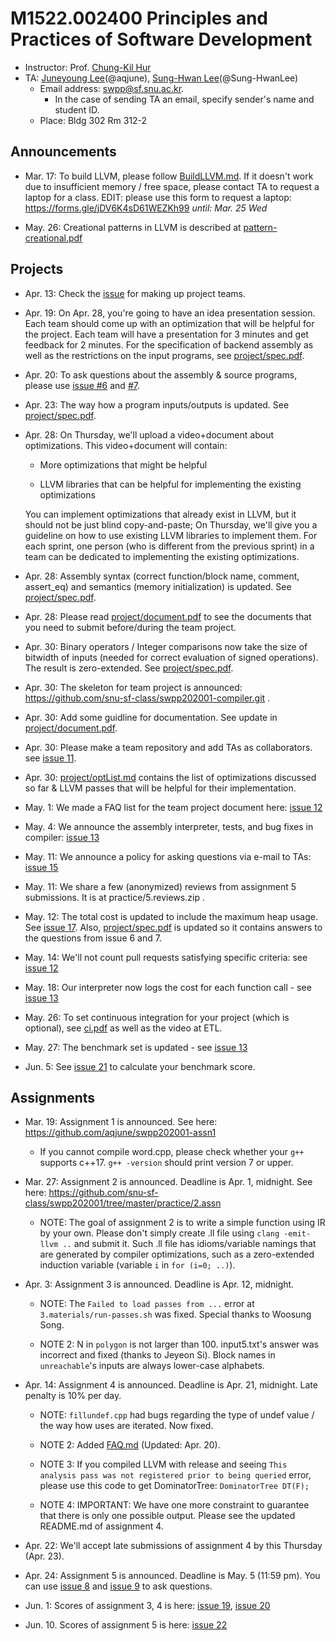 # M1522.002400 Principles and Practices of Software Development

- Instructor: Prof. [Chung-Kil Hur](http://sf.snu.ac.kr/gil.hur)
- TA: [Juneyoung Lee](http://sf.snu.ac.kr/juneyoung.lee/)(@aqjune), [Sung-Hwan Lee](http://sf.snu.ac.kr/sunghwan.lee/)(@Sung-HwanLee)
    + Email address: swpp@sf.snu.ac.kr. 
        * In the case of sending TA an email, specify sender's name and student ID.  
    + Place: Bldg 302 Rm 312-2 

## Announcements 

- Mar. 17: To build LLVM, please follow [BuildLLVM.md](BuildLLVM.md). If it doesn't work due to insufficient memory / free space, please contact TA to request a laptop for a class. EDIT: please use this form to request a laptop: https://forms.gle/jDV6K4sD61WEZKh99 *until: Mar. 25 Wed*

- May. 26: Creational patterns in LLVM is described at [pattern-creational.pdf](pattern-creational.pdf)

## Projects

- Apr. 13: Check the [issue](https://github.com/snu-sf-class/swpp202001/issues/3) for making up project teams.

- Apr. 19: On Apr. 28, you're going to have an idea presentation session.
Each team should come up with an optimization that will be helpful for the project.
Each team will have a presentation for 3 minutes and get feedback for 2 minutes.
For the specification of backend assembly as well as the restrictions on the
input programs, see [project/spec.pdf](project/spec.pdf).

- Apr. 20: To ask questions about the assembly & source programs, please use [issue #6](https://github.com/snu-sf-class/swpp202001/issues/6) and [#7](https://github.com/snu-sf-class/swpp202001/issues/7).

- Apr. 23: The way how a program inputs/outputs is updated. See [project/spec.pdf](project/spec.pdf).

- Apr. 28: On Thursday, we'll upload a video+document about optimizations. This video+document will contain:

    - More optimizations that might be helpful

    - LLVM libraries that can be helpful for implementing the existing optimizations

    You can implement optimizations that already exist in LLVM, but it should not be just blind copy-and-paste; On Thursday, we'll give you a guideline on how to use existing LLVM libraries to implement them. For each sprint, one person (who is different from the previous sprint) in a team can be dedicated to implementing the existing optimizations.

- Apr. 28: Assembly syntax (correct function/block name, comment, assert\_eq) and semantics (memory initialization) is updated.
See [project/spec.pdf](project/spec.pdf).

- Apr. 28: Please read [project/document.pdf](project/document.pdf) to see the
documents that you need to submit before/during the team project.

- Apr. 30: Binary operators / Integer comparisons now take the size of bitwidth of inputs (needed for correct evaluation of signed operations).
The result is zero-extended. See [project/spec.pdf](project/spec.pdf).

- Apr. 30: The skeleton for team project is announced: https://github.com/snu-sf-class/swpp202001-compiler.git .

- Apr. 30: Add some guidline for documentation. See update in [project/document.pdf](project/document.pdf).

- Apr. 30: Please make a team repository and add TAs as collaborators. see [issue 11](https://github.com/snu-sf-class/swpp202001/issues/11).

- Apr. 30: [project/optList.md](project/optList.md) contains the list of optimizations discussed so far & LLVM passes that will be helpful for their implementation.

- May. 1: We made a FAQ list for the team project document here: [issue 12](https://github.com/snu-sf-class/swpp202001/issues/12)

- May. 4: We announce the assembly interpreter, tests, and bug fixes in compiler: [issue 13](https://github.com/snu-sf-class/swpp202001/issues/13)

- May. 11: We announce a policy for asking questions via e-mail to TAs: [issue 15](https://github.com/snu-sf-class/swpp202001/issues/15)

- May. 11: We share a few (anonymized) reviews from assignment 5 submissions. It is at practice/5.reviews.zip .

- May. 12: The total cost is updated to include the maximum heap usage. See [issue 17](https://github.com/snu-sf-class/swpp202001/issues/17).
Also, [project/spec.pdf](project/spec.pdf) is updated so it contains answers to the questions from issue 6 and 7.

- May. 14: We'll not count pull requests satisfying specific criteria: see [issue 12](https://github.com/snu-sf-class/swpp202001/issues/12#issuecomment-628568099)

- May. 18: Our interpreter now logs the cost for each function call - see [issue 13](https://github.com/snu-sf-class/swpp202001/issues/13#issuecomment-630203491)

- May. 26: To set continuous integration for your project (which is optional), see [ci.pdf](practice/ci.pdf) as well as the video at ETL.

- May. 27: The benchmark set is updated - see [issue 13](https://github.com/snu-sf-class/swpp202001/issues/13#issuecomment-634546168)

- Jun. 5: See [issue 21](https://github.com/snu-sf-class/swpp202001/issues/21) to calculate your benchmark score.

## Assignments

- Mar. 19: Assignment 1 is announced. See here: https://github.com/aqjune/swpp202001-assn1

    * If you cannot compile word.cpp, please check whether your `g++` supports c++17. `g++ -version` should print version 7 or upper.

- Mar. 27: Assignment 2 is announced. Deadline is Apr. 1, midnight.
See here: https://github.com/snu-sf-class/swpp202001/tree/master/practice/2.assn

    * NOTE: The goal of assignment 2 is to write a simple function using IR by your own.
Please don't simply create .ll file using `clang -emit-llvm ..` and submit it.
Such .ll file has idioms/variable namings that are generated by compiler optimizations, such as a zero-extended induction variable (variable `i` in `for (i=0; ..)`).

- Apr. 3: Assignment 3 is announced. Deadline is Apr. 12, midnight.

    * NOTE: The `Failed to load passes from ...` error at `3.materials/run-passes.sh` was fixed.
Special thanks to Woosung Song.

    * NOTE 2: N in `polygon` is not larger than 100. input5.txt's answer was incorrect and fixed (thanks to Jeyeon Si). Block names in `unreachable`'s inputs are always lower-case alphabets.

- Apr. 14: Assignment 4 is announced. Deadline is Apr. 21, midnight. Late penalty is 10% per day.

    * NOTE: `fillundef.cpp` had bugs regarding the type of undef value / the way how
uses are iterated. Now fixed.

    * NOTE 2: Added [FAQ.md](practice/4.assn/FAQ.md) (Updated: Apr. 20).

    * NOTE 3: If you compiled LLVM with release and seeing `This analysis pass was not registered prior to being queried` error, please use this code to get DominatorTree:
`DominatorTree DT(F);`

    * NOTE 4: IMPORTANT: We have one more constraint to guarantee that there is only one
possible output. Please see the updated README.md of assignment 4.

- Apr. 22: We'll accept late submissions of assignment 4 by this Thursday (Apr. 23). 

- Apr. 24: Assignment 5 is announced. Deadline is May. 5 (11:59 pm). You can use
[issue 8](https://github.com/snu-sf-class/swpp202001/issues/8) and
[issue 9](https://github.com/snu-sf-class/swpp202001/issues/9) to ask questions.

- Jun. 1: Scores of assignment 3, 4 is here: [issue 19](https://github.com/snu-sf-class/swpp202001/issues/19), [issue 20](https://github.com/snu-sf-class/swpp202001/issues/20)

- Jun. 10. Scores of assignment 5 is here: [issue 22](https://github.com/snu-sf-class/swpp202001/issues/22)
